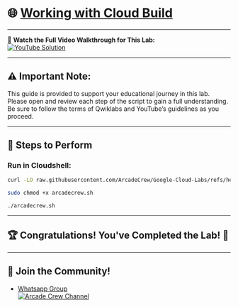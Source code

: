 # 🌐 [Working with Cloud Build](https://www.cloudskillsboost.google/focuses/19110?parent=catalog)

---

🎥 **Watch the Full Video Walkthrough for This Lab:**  
[![YouTube Solution](https://img.shields.io/badge/YouTube-Watch%20Solution-red?style=flat&logo=youtube)](https://www.youtube.com/@Arcade61432?sub_confirmation=1)

---

## ⚠️ **Important Note:**  
This guide is provided to support your educational journey in this lab. Please open and review each step of the script to gain a full understanding. Be sure to follow the terms of Qwiklabs and YouTube’s guidelines as you proceed.

---

## 🚀 **Steps to Perform**

### Run in Cloudshell:  

```bash
curl -LO raw.githubusercontent.com/ArcadeCrew/Google-Cloud-Labs/refs/heads/main/APIs%20Explorer%20Cloud%20Storage/arcadecrew.sh

sudo chmod +x arcadecrew.sh

./arcadecrew.sh
```

---

## 🏆 **Congratulations! You've Completed the Lab!** 🎉

---

## 🤝 **Join the Community!**

- [Whatsapp Group](https://chat.whatsapp.com/KkNEauOhBQXHdVcmqIlv9F)  
[![Arcade Crew Channel](https://img.shields.io/badge/YouTube-Arcade%20Crew-red?style=flat&logo=youtube)](https://www.youtube.com/@Arcade61432?sub_confirmation=1)